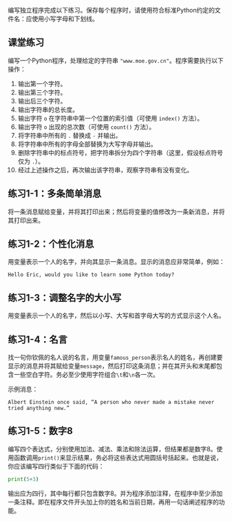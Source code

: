 编写独立程序完成以下练习。保存每个程序时，请使用符合标准Python约定的文件名：应使用小写字母和下划线。



## 课堂练习

编写一个Python程序，处理给定的字符串 `"www.moe.gov.cn"`。程序需要执行以下操作：

1. 输出第一个字符。
2. 输出第三个字符。
3. 输出后三个字符。
4. 输出字符串的总长度。
5. 输出字符 `o` 在字符串中第一个位置的索引值（可使用 `index()` 方法）。
6. 输出字符 `o` 出现的总次数（可使用 `count()` 方法）。
7. 将字符串中所有的 `.` 替换成 `-` 并输出。
8. 将字符串中所有的字母全部替换为大写字母并输出。
9. 删除字符串中的标点符号，把字符串拆分为四个字符串（这里，假设标点符号仅为 `.`）。
10. 经过上述操作之后，再次输出该字符串，观察字符串有没有变化。



## 练习1-1：多条简单消息

将一条消息赋给变量，并将其打印出来；然后将变量的值修改为一条新消息，并将其打印出来。



## 练习1-2：个性化消息

用变量表示一个人的名字，并向其显示一条消息。显示的消息应非常简单，例如：

```
Hello Eric, would you like to learn some Python today?
```



## 练习1-3：调整名字的大小写

用变量表示一个人的名字，然后以小写、大写和首字母大写的方式显示这个人名。



## 练习1-4：名言

找一句你钦佩的名人说的名言，用变量`famous_person`表示名人的姓名，再创建要显示的消息并将其赋给变量`message`，然后打印这条消息；并在其开头和末尾都包含一些空白字符。务必至少使用字符组合`\t`和`\n`各一次。

示例消息：

```
Albert Einstein once said, “A person who never made a mistake never tried anything new.”
```



## 练习1-5：数字8

编写四个表达式，分别使用加法、减法、乘法和除法运算，但结果都是数字8。使用函数调用`print()`来显示结果，务必将这些表达式用圆括号括起来。也就是说，你应该编写四行类似于下面的代码：

```python
print(5+3)
```

输出应为四行，其中每行都只包含数字8。并为程序添加注释，在程序中至少添加一条注释。即在程序文件开头加上你的姓名和当前日期，再用一句话阐述程序的功能。
